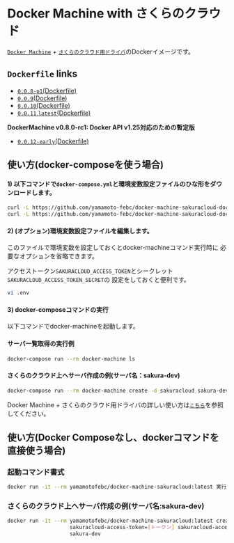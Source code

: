 
# Docker Machine with さくらのクラウド

[`Docker Machine`](https://github.com/docker/machine) + [`さくらのクラウド用ドライバ`](https://github.com/yamamoto-febc/docker-machine-sakuracloud)のDockerイメージです。


## `Dockerfile` links

- [`0.0.8-p1`(Dockerfile)](https://github.com/yamamoto-febc/docker-machine-sakuracloud-docker/tree/master/0.0.8-p1/)
- [`0.0.9`(Dockerfile)](https://github.com/yamamoto-febc/docker-machine-sakuracloud-docker/tree/master/0.0.9/)
- [`0.0.10`(Dockerfile)](https://github.com/yamamoto-febc/docker-machine-sakuracloud-docker/tree/master/0.0.10/)
- [`0.0.11`,`latest`(Dockerfile)](https://github.com/yamamoto-febc/docker-machine-sakuracloud-docker/tree/master/0.0.11/)

**DockerMachine v0.8.0-rc1: Docker API v1.25対応のための暫定版**
- [`0.0.12-early`(Dockerfile)](https://github.com/yamamoto-febc/docker-machine-sakuracloud-docker/tree/master/0.0.12-early/)


## 使い方(docker-composeを使う場合)

#### 1) 以下コマンドで`docker-compose.yml`と環境変数設定ファイルのひな形をダウンロードします。

```bash
curl -L https://github.com/yamamoto-febc/docker-machine-sakuracloud-docker/raw/master/docker-compose.yml > docker-compose.yml
curl -L https://github.com/yamamoto-febc/docker-machine-sakuracloud-docker/raw/master/env-sample > .env
```

#### 2) (**オプション**)環境変数設定ファイルを編集します。

このファイルで環境変数を設定しておくとdocker-machineコマンド実行時に
必要なオプションを省略できます。

アクセストークン`SAKURACLOUD_ACCESS_TOKEN`とシークレット`SAKURACLOUD_ACCESS_TOKEN_SECRET`の
設定をしておくと便利です。

```bash
vi .env
```

#### 3) docker-composeコマンドの実行

以下コマンドでdocker-machineを起動します。

#### サーバ一覧取得の実行例
```bash
docker-compose run --rm docker-machine ls
```

#### さくらのクラウド上へサーバ作成の例(サーバ名：sakura-dev)
```bash
docker-compose run --rm docker-machine create -d sakuracloud sakura-dev
```


Docker Machine + さくらのクラウド用ドライバの詳しい使い方は[`こちら`](https://github.com/yamamoto-febc/docker-machine-sakuracloud)を参照してください。

## 使い方(Docker Composeなし、dockerコマンドを直接使う場合)


### 起動コマンド書式

```bash
docker run -it --rm yamamotofebc/docker-machine-sakuracloud:latest 実行したいコマンド
```

### さくらのクラウド上へサーバ作成の例(サーバ名:sakura-dev)
```bash
docker run -it --rm yamamotofebc/docker-machine-sakuracloud:latest create -d sakuracloud \
                    sakuracloud-access-token=[トークン] sakuracloud-access-token-secret=[シークレット] \
                    sakura-dev
```



